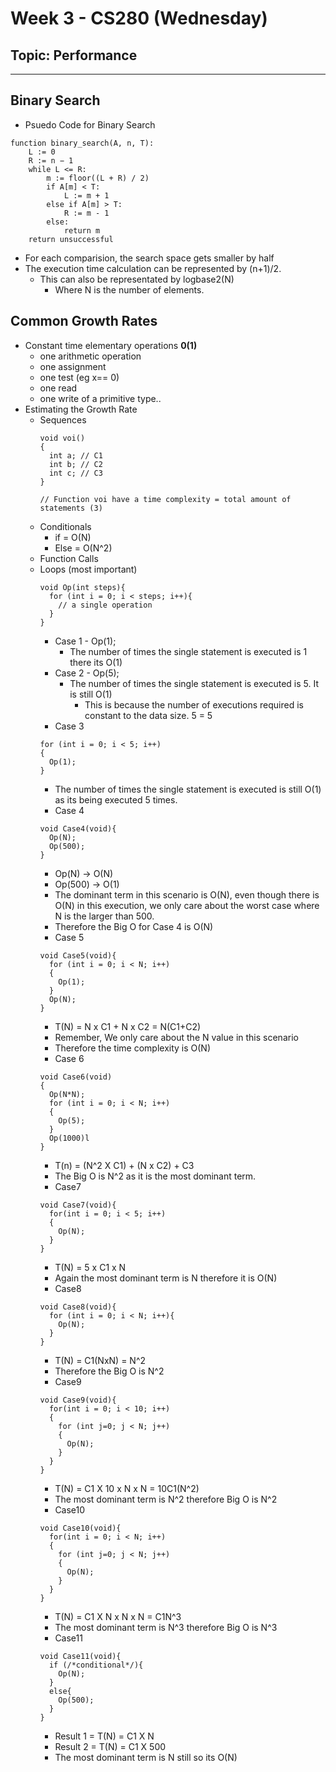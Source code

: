 # Week 3 - CS280 (Wednesday)
## Topic: Performance
---
## Binary Search
- Psuedo Code for Binary Search
```
function binary_search(A, n, T):
    L := 0
    R := n − 1
    while L <= R:
        m := floor((L + R) / 2)
        if A[m] < T:
            L := m + 1
        else if A[m] > T:
            R := m - 1
        else:
            return m
    return unsuccessful
```
- For each comparision, the search space gets smaller by half
- The execution time calculation can be represented by (n+1)/2.
  - This can also be representated by logbase2(N)
    - Where N is the number of elements.
## Common Growth Rates
- Constant time elementary operations **0(1)**
  - one arithmetic operation
  - one assignment
  - one test (eg x== 0)
  - one read
  - one write of a primitive type..
- Estimating the Growth Rate
  - Sequences
    ```
    void voi()
    {
      int a; // C1
      int b; // C2
      int c; // C3
    }

    // Function voi have a time complexity = total amount of statements (3)
    ```
  - Conditionals
    - if = O(N)
    - Else = O(N^2)
  - Function Calls
  - Loops (most important)
    ```
    void Op(int steps){
      for (int i = 0; i < steps; i++){
        // a single operation
      }
    }
    ```
    - Case 1 - Op(1);
      - The number of times the single statement is executed is 1 there its O(1)
    - Case 2 - Op(5);
      - The number of times the single statement is executed is 5. It is still O(1)
        - This is because the number of executions required is constant to the data size. 5 = 5
    - Case 3
    ```
    for (int i = 0; i < 5; i++)
    {
      Op(1);
    }
    ```
    - The number of times the single statement is executed is still O(1) as its being executed 5 times.
    - Case 4
    ```
    void Case4(void){
      Op(N);
      Op(500);
    }
    ```
    - Op(N) -> O(N)
    - Op(500) -> O(1)
    - The dominant term in this scenario is O(N), even though there is O(N) in this execution, we only care about the worst case where N is the larger than 500.
    - Therefore the Big O for Case 4 is O(N)
    - Case 5
    ```
    void Case5(void){
      for (int i = 0; i < N; i++)
      {
        Op(1);
      }
      Op(N);
    }
    ```
    - T(N) = N x C1 + N x C2 = N(C1+C2)
    - Remember, We only care about the N value in this scenario
    - Therefore the time complexity is O(N)
    - Case 6
    ```
    void Case6(void)
    {
      Op(N*N);
      for (int i = 0; i < N; i++)
      {
        Op(5);
      }
      Op(1000)l
    }
    ```
    - T(n) = (N^2 X C1) + (N x C2) + C3
    - The Big O is N^2 as it is the most dominant term.
    - Case7
    ```
    void Case7(void){
      for(int i = 0; i < 5; i++)
      {
        Op(N);
      }
    }
    ```
    - T(N) = 5 x C1 x N
    - Again the most dominant term is N therefore it is O(N)
    - Case8
    ```
    void Case8(void){
      for (int i = 0; i < N; i++){
        Op(N);
      }
    }
    ```
    - T(N) = C1(NxN) = N^2
    - Therefore the Big O is N^2
    - Case9
    ```
    void Case9(void){
      for(int i = 0; i < 10; i++)
      {
        for (int j=0; j < N; j++)
        {
          Op(N);
        }
      }
    }
    ```
    - T(N) = C1 X 10 x N x N = 10C1(N^2)
    - The most dominant term is N^2 therefore Big O is N^2
    - Case10
    ```
    void Case10(void){
      for(int i = 0; i < N; i++)
      {
        for (int j=0; j < N; j++)
        {
          Op(N);
        }
      }
    }
    ```
    - T(N) = C1 X N x N x N = C1N^3
    - The most dominant term is N^3 therefore Big O is N^3
    - Case11
    ```
    void Case11(void){
      if (/*conditional*/){
        Op(N);
      }
      else{
        Op(500);
      }
    }
    ```
    - Result 1 = T(N) = C1 X N
    - Result 2 = T(N) = C1 X 500
    - The most dominant term is N still so its O(N)